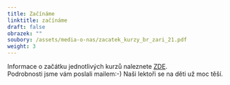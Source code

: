 ```yaml
---
title: Začínáme
linktitle: začínáme
draft: false
obrazek: ""
soubory: /assets/media-o-nas/zacatek_kurzy_br_zari_21.pdf
weight: 3
---
```

Informace o začátku jednotlivých  kurzů naleznete [ZDE](/assets/media-o-nas/zacatek_kurzy_br_zari_21.pdf).\
Podrobnosti jsme vám poslali mailem:-) Naši lektoři se na děti už moc těší.

![]()